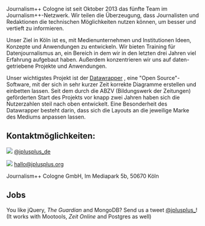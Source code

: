 Journalism++ Cologne ist seit Oktober 2013 das fünfte Team im Journalism++-Netzwerk. Wir teilen die Überzeugung, dass Journalisten und Redaktionen die technischen Möglichkeiten nutzen können, um besser und vertieft zu informieren. 

Unser Ziel in Köln ist es, mit Medienunternehmen und Institutionen Ideen, Konzepte und Anwendungen zu entwickeln. Wir bieten Training für Datenjournalismus an, ein Bereich in dem wir in den letzten drei Jahren viel Erfahrung aufgebaut haben. Außerdem konzentrieren wir uns auf daten-getriebene Projekte und Anwendungen. 

Unser wichtigstes Projekt ist der [Datawrapper](http://www.datawrapper.de"Datawrapper")
, eine "Open Source"-Software, mit der sich in sehr kurzer Zeit korrekte Diagramme erstellen und einbetten lassen. Seit dem durch die ABZV (Bildungswerk der Zeitungen) geförderten Start des Projekts vor knapp zwei Jahren haben sich die Nutzerzahlen steil nach oben entwickelt. Eine Besonderheit des Datawrapper besteht darin, dass sich die Layouts an die jeweilige Marke des Mediums anpassen lassen.

## Kontaktmöglichkeiten: 

![](http://oeildupirate.com/jplusplus/files/iconmonstr-twitter-5-icon.png) [@jplusplus_de](http://twitter.com/jplusplus)

![](http://oeildupirate.com/jplusplus/files/iconmonstr-email-10-icon.png) hallo@jplusplus.org

Journalism++ Cologne GmbH, Im Mediapark 5b, 50670 Köln


## Jobs

You like jQuery, _The Guardian_ and MongoDB? Send us a tweet [@jplusplus_](https://twitter.com/jplusplus_)! (It works with Mootools, _Zeit Online_ and Postgres as well)
